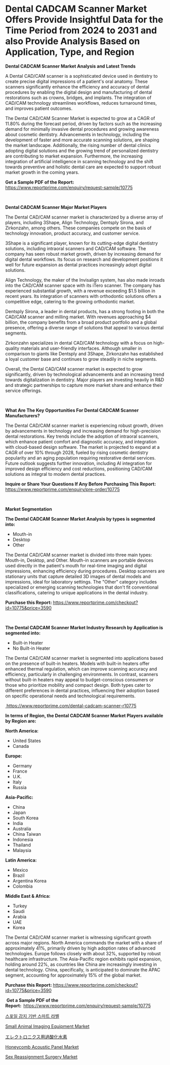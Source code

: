 <p><h1>Dental CADCAM Scanner Market Offers Provide Insightful Data for the Time Period from 2024 to 2031 and also Provide Analysis Based on Application, Type, and Region</h1></p><p><strong>Dental CADCAM Scanner Market Analysis and Latest Trends</strong></p>
<p><p>A Dental CAD/CAM scanner is a sophisticated device used in dentistry to create precise digital impressions of a patient's oral anatomy. These scanners significantly enhance the efficiency and accuracy of dental procedures by enabling the digital design and manufacturing of dental restorations such as crowns, bridges, and implants. The integration of CAD/CAM technology streamlines workflows, reduces turnaround times, and improves patient outcomes.</p><p>The Dental CAD/CAM Scanner Market is expected to grow at a CAGR of 11.80% during the forecast period, driven by factors such as the increasing demand for minimally invasive dental procedures and growing awareness about cosmetic dentistry. Advancements in technology, including the development of faster and more accurate scanning solutions, are shaping the market landscape. Additionally, the rising number of dental clinics adopting digital solutions and the growing trend of personalized dentistry are contributing to market expansion. Furthermore, the increasing integration of artificial intelligence in scanning technology and the shift towards preventive and holistic dental care are expected to support robust market growth in the coming years.</p></p>
<p><strong>Get a Sample PDF of the Report:&nbsp;</strong> <a href="https://www.reportprime.com/enquiry/request-sample/10775">https://www.reportprime.com/enquiry/request-sample/10775</a></p>
<p>&nbsp;</p>
<p><strong>Dental CADCAM Scanner Major Market Players</strong></p>
<p><p>The Dental CAD/CAM scanner market is characterized by a diverse array of players, including 3Shape, Align Technology, Dentsply Sirona, and Zirkonzahn, among others. These companies compete on the basis of technology innovation, product accuracy, and customer service. </p><p>3Shape is a significant player, known for its cutting-edge digital dentistry solutions, including intraoral scanners and CAD/CAM software. The company has seen robust market growth, driven by increasing demand for digital dental workflows. Its focus on research and development positions it well for future expansion as dental practices increasingly adopt digital solutions.</p><p>Align Technology, the maker of the Invisalign system, has also made inroads into the CAD/CAM scanner space with its iTero scanner. The company has experienced substantial growth, with a revenue exceeding $1.5 billion in recent years. Its integration of scanners with orthodontic solutions offers a competitive edge, catering to the growing orthodontic market.</p><p>Dentsply Sirona, a leader in dental products, has a strong footing in both the CAD/CAM scanner and milling market. With revenues approaching $4 billion, the company benefits from a broad product portfolio and a global presence, offering a diverse range of solutions that appeal to various dental segments.</p><p>Zirkonzahn specializes in dental CAD/CAM technology with a focus on high-quality materials and user-friendly interfaces. Although smaller in comparison to giants like Dentsply and 3Shape, Zirkonzahn has established a loyal customer base and continues to grow steadily in niche segments.</p><p>Overall, the Dental CAD/CAM scanner market is expected to grow significantly, driven by technological advancements and an increasing trend towards digitalization in dentistry. Major players are investing heavily in R&D and strategic partnerships to capture more market share and enhance their service offerings.</p></p>
<p>&nbsp;</p>
<p><strong>What Are The Key Opportunities For Dental CADCAM Scanner Manufacturers?</strong></p>
<p><p>The Dental CAD/CAM scanner market is experiencing robust growth, driven by advancements in technology and increasing demand for high-precision dental restorations. Key trends include the adoption of intraoral scanners, which enhance patient comfort and diagnostic accuracy, and integration with cloud-based design software. The market is projected to expand at a CAGR of over 10% through 2028, fueled by rising cosmetic dentistry popularity and an aging population requiring restorative dental services. Future outlook suggests further innovation, including AI integration for improved design efficiency and cost reductions, positioning CAD/CAM solutions as integral to modern dental practices.</p></p>
<p><strong>Inquire or Share Your Questions If Any Before Purchasing This Report:</strong> <a href="https://www.reportprime.com/enquiry/pre-order/10775">https://www.reportprime.com/enquiry/pre-order/10775</a></p>
<p>&nbsp;</p>
<p><strong>Market Segmentation</strong></p>
<p><strong>The Dental CADCAM Scanner Market Analysis by types is segmented into:</strong></p>
<p><ul><li>Mouth-in</li><li>Desktop</li><li>Other</li></ul></p>
<p><p>The Dental CAD/CAM scanner market is divided into three main types: Mouth-in, Desktop, and Other. Mouth-in scanners are portable devices used directly in the patient's mouth for real-time imaging and digital impressions, enhancing efficiency during procedures. Desktop scanners are stationary units that capture detailed 3D images of dental models and impressions, ideal for laboratory settings. The "Other" category includes specialized or emerging scanning technologies that don't fit conventional classifications, catering to unique applications in the dental industry.</p></p>
<p><strong>Purchase this Report:&nbsp;</strong><a href="https://www.reportprime.com/checkout?id=10775&price=3590">https://www.reportprime.com/checkout?id=10775&price=3590</a></p>
<p>&nbsp;</p>
<p><strong>The Dental CADCAM Scanner Market Industry Research by Application is segmented into:</strong></p>
<p><ul><li>Built-in Heater</li><li>No Built-in Heater</li></ul></p>
<p><p>The Dental CAD/CAM scanner market is segmented into applications based on the presence of built-in heaters. Models with built-in heaters offer enhanced thermal regulation, which can improve scanning accuracy and efficiency, particularly in challenging environments. In contrast, scanners without built-in heaters may appeal to budget-conscious consumers or those who prioritize mobility and compact design. Both types cater to different preferences in dental practices, influencing their adoption based on specific operational needs and technological requirements.</p></p>
<p><a href="https://www.reportprime.com/dental-cadcam-scanner-r10775">&nbsp;https://www.reportprime.com/dental-cadcam-scanner-r10775</a></p>
<p><strong>In terms of Region, the Dental CADCAM Scanner Market Players available by Region are:</strong></p>
<p>
    <p> <strong> North America: </strong>
        <ul>
            <li>United States</li>
            <li>Canada</li>
        </ul>
        </p> 
    <p> <strong> Europe: </strong>
        <ul>
            <li>Germany</li>
            <li>France</li>
            <li>U.K.</li>
            <li>Italy</li>
            <li>Russia</li>
        </ul>
        </p> 
    <p> <strong> Asia-Pacific: </strong>
        <ul>
            <li>China</li>
            <li>Japan</li>
            <li>South Korea</li>
            <li>India</li>
            <li>Australia</li>
            <li>China Taiwan</li>
            <li>Indonesia</li>
            <li>Thailand</li>
            <li>Malaysia</li>
        </ul>
        </p> 
    <p> <strong> Latin America: </strong>
        <ul>
            <li>Mexico</li>
            <li>Brazil</li>
            <li>Argentina Korea</li>
            <li>Colombia</li>
        </ul>
        </p> 
    <p> <strong> Middle East & Africa: </strong>
        <ul>
            <li>Turkey</li>
            <li>Saudi</li>
            <li>Arabia</li>
            <li>UAE</li>
            <li>Korea</li>
        </ul>
    </p>
    </p>
<p><p>The Dental CAD/CAM scanner market is witnessing significant growth across major regions. North America commands the market with a share of approximately 41%, primarily driven by high adoption rates of advanced technologies. Europe follows closely with about 32%, supported by robust healthcare infrastructure. The Asia-Pacific region exhibits rapid expansion, holding around 22%, as countries like China are increasingly investing in dental technology. China, specifically, is anticipated to dominate the APAC segment, accounting for approximately 15% of the global market.</p></p>
<p><strong>Purchase this Report: </strong><a href="https://www.reportprime.com/checkout?id=10775&price=3590">https://www.reportprime.com/checkout?id=10775&price=3590</a></p>
<p>&nbsp;<strong>Get a Sample PDF of the Report:&nbsp;&nbsp;</strong><a href="https://www.reportprime.com/enquiry/request-sample/10775">https://www.reportprime.com/enquiry/request-sample/10775</a></p>
<p><strong></strong></p>
<p><p><a href="https://medium.com/@nazminrahman651/%EC%84%B8%EA%B3%84-spoil-detection-based-smart-label-market-%EC%9D%80-2024%EC%97%90%EC%84%9C-2031%EB%A1%9C-%EC%97%B0%ED%8F%89%EA%B7%A0-%EC%A6%9D%EA%B0%80%EC%9C%A8%EC%9D%84-%EB%B3%B4%EC%9D%BC-%EA%B2%83%EC%9C%BC%EB%A1%9C-%EC%98%88%EC%83%81%EB%90%A9%EB%8B%88%EB%8B%A4-19155e25333d">스포일 감지 기반 스마트 라벨</a></p><p><a href="https://github.com/yoshih12/Market-Research-Report-List-4/blob/main/small-animal-imaging-equipment-market.md">Small Animal Imaging Equipment Market</a></p><p><a href="https://medium.com/@burtruozzos0f/%E9%9B%BB%E5%AD%90%E6%A9%9F%E5%99%A8%E7%94%A8%E9%81%8E%E9%85%B8%E5%8C%96%E6%B0%B4%E7%B4%A0%E3%81%AE%E5%B8%82%E5%A0%B4%E3%82%B7%E3%82%A7%E3%82%A2%E3%81%A8%E5%B8%82%E5%A0%B4%E5%88%86%E6%9E%90-2024%E5%B9%B4%E3%81%8B%E3%82%892031%E5%B9%B4%E3%81%BE%E3%81%A7%E3%81%AE%E6%88%90%E9%95%B7%E3%83%88%E3%83%AC%E3%83%B3%E3%83%89%E3%81%A8%E4%BA%88%E6%B8%AC-5f872626620c">エレクトロニクス用過酸化水素</a></p><p><a href="https://issuu.com/reportprime-2/docs/honeycomb-acoustic-panel-market-siz_2a7c98772a8f74">Honeycomb Acoustic Panel Market</a></p><p><a href="https://medium.com/@mayekuhic78/the-sex-reassignment-surgery-market-has-grown-significantly-as-a-result-of-several-important-638e5e5baf40">Sex Reassignment Surgery Market</a></p></p>